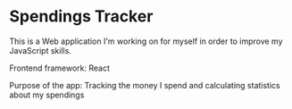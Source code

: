 # Spendings Tracker

This is a Web application I'm working on for myself in order to improve my JavaScript skills.

Frontend framework: React

Purpose of the app: Tracking the money I spend and calculating statistics about my spendings